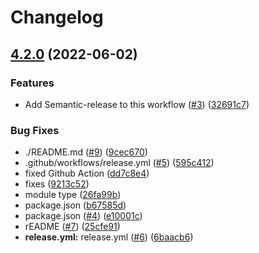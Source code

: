 # Changelog

## [4.2.0](https://github.com/asset-projects/token-list/compare/v4...v4.2.0) (2022-06-02)

### Features

- Add Semantic-release to this workflow ([#3](https://github.com/asset-projects/token-list/issues/3)) ([32691c7](https://github.com/asset-projects/token-list/commit/32691c7af5d42ac29065c0d9c425873c86b5eba9))

### Bug Fixes

- ./README.md ([#9](https://github.com/asset-projects/token-list/issues/9)) ([9cec670](https://github.com/asset-projects/token-list/commit/9cec670b8c8029e828fd152278bbf655a7688f48))
- .github/workflows/release.yml ([#5](https://github.com/asset-projects/token-list/issues/5)) ([595c412](https://github.com/asset-projects/token-list/commit/595c4127be5086b98ce5755c3bdca65c8f5b2bd7))
- fixed Github Action ([dd7c8e4](https://github.com/asset-projects/token-list/commit/dd7c8e48112edf1ddc61f7ab076ff8c2cb7ae6e3))
- fixes ([9213c52](https://github.com/asset-projects/token-list/commit/9213c524ea22ed4f2340d536e8488a174ed738be))
- module type ([26fa99b](https://github.com/asset-projects/token-list/commit/26fa99b33b62fbf7b011e8950e71b54e43c2d08c))
- package.json ([b67585d](https://github.com/asset-projects/token-list/commit/b67585dfc793612212a6c4bf27b6b69a5067a13b))
- package.json ([#4](https://github.com/asset-projects/token-list/issues/4)) ([e10001c](https://github.com/asset-projects/token-list/commit/e10001c8103d3c6a34648032d674e6acb84472f6))
- rEADME ([#7](https://github.com/asset-projects/token-list/issues/7)) ([25cfe91](https://github.com/asset-projects/token-list/commit/25cfe911bcf10a0a88b0b907c39483427018af4c))
- **release.yml:** release.yml ([#6](https://github.com/asset-projects/token-list/issues/6)) ([6baacb6](https://github.com/asset-projects/token-list/commit/6baacb6bcdaaff45b908dd6a45a4b3aacf017071))
